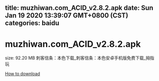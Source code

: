 
title: muzhiwan.com_ACID_v2.8.2.apk
date: Sun Jan 19 2020 13:39:07 GMT+0800 (CST)    
categories: baidu
---

# muzhiwan.com_ACID_v2.8.2.apk
size: 92.20 MB
 刺客信条：本色下载_刺客信条：本色安卓手机版免费下载_拇指玩
 

[How to download](https://bpcam.bemobtrk.com/go/2ceec3aa-1ca2-46d6-b9ff-aaa5c184517c?jno=3708)